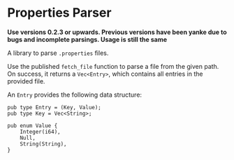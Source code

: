 # Properties Parser
**Use versions 0.2.3 or upwards. Previous versions have been yanke due to bugs and incomplete parsings. Usage is still the same**

A library to parse `.properties` files.

Use the published `fetch_file` function to parse a file from the given path.
On success, it returns a `Vec<Entry>`, which contains all entries in the provided
file.

An `Entry` provides the following data structure:
```
pub type Entry = (Key, Value);
pub type Key = Vec<String>;

pub enum Value {
    Integer(i64),
    Null,
    String(String),
}

```
